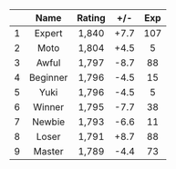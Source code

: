 | |Name|Rating|+/-|Exp|
|-|:--:|:----:|:-:|:-:|
|1|Expert|1,840|+7.7|107|
|2|Moto|1,804|+4.5|5|
|3|Awful|1,797|-8.7|88|
|4|Beginner|1,796|-4.5|15|
|5|Yuki|1,796|-4.5|5|
|6|Winner|1,795|-7.7|38|
|7|Newbie|1,793|-6.6|11|
|8|Loser|1,791|+8.7|88|
|9|Master|1,789|-4.4|73|
